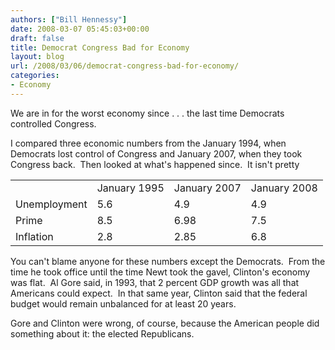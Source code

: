 ```yaml
---
authors: ["Bill Hennessy"]
date: 2008-03-07 05:45:03+00:00
draft: false
title: Democrat Congress Bad for Economy
layout: blog
url: /2008/03/06/democrat-congress-bad-for-economy/
categories:
- Economy
---
```


We are in for the worst economy since . . . the last time Democrats controlled Congress.

I compared three economic numbers from the January 1994, when Democrats lost control of Congress and January 2007, when they took Congress back.  Then looked at what's happened since.  It isn't pretty
<table >
<tr >

<td > 
</td>

<td >January 1995
</td>

<td >January 2007
</td>

<td >January 2008
</td>
</tr>
<tr >

<td >Unemployment
</td>

<td >5.6
</td>

<td >4.9
</td>

<td >4.9
</td>
</tr>
<tr >

<td >Prime
</td>

<td >8.5
</td>

<td >6.98
</td>

<td >7.5
</td>
</tr>
<tr >

<td >Inflation
</td>

<td >2.8
</td>

<td >2.85
</td>

<td >6.8
</td>
</tr>
</table>
You can't blame anyone for these numbers except the Democrats.  From the time he took office until the time Newt took the gavel, Clinton's economy was flat.  Al Gore said, in 1993, that 2 percent GDP growth was all that Americans could expect.  In that same year, Clinton said that the federal budget would remain unbalanced for at least 20 years.

Gore and Clinton were wrong, of course, because the American people did something about it: the elected Republicans.
